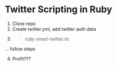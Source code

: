 Twitter Scripting in Ruby
=============

1. Clone repo
2. Create twitter.yml, add twitter auth data
3. > ruby smart-twitter.rb

... follow steps

4. Profit???